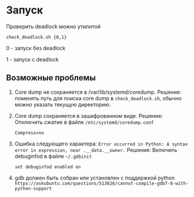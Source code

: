 # Запуск

Проверить deadlock можно утилитой

```
check_deadlock.sh {0,1}
```

0 - запуск без deadlock

1 - запуск с deadlock

## Возможные проблемы

1. Core dump не сохраняется в /var/lib/systemd/coredump.
   Решение: поменять путь для поиска core dump в `check_deadlock.sh`,
   обычно можно указать текущую директорию.

2. Core dump сохраняется в зашифрованном виде.
   Решение: Отключить сжатие в файле `/etc/systemd/coredump.conf`

   `Compress=no`

3. Ошибка следующего характера:
   `Error occurred in Python: A syntax error in expression, near .__data.__owner.`
   Решение: Включить debuginfod в файле `~/.gdbinit`

   `set debuginfod enabled on`

4. gdb должен быть собран или установлен с поддержкой python
   `https://askubuntu.com/questions/513626/cannot-compile-gdb7-8-with-python-support`
